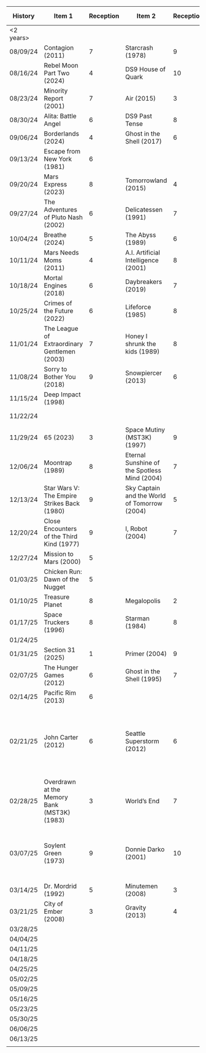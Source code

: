 | History   | Item 1                                       | Reception | Item 2                                       | Reception | Item 3 | Reception | Item 4 | Reception | Comments                                                                         |
| --------- | -------------------------------------------- | --------- | -------------------------------------------- | --------- | ------ | --------- | ------ | --------- | -------------------------------------------------------------------------------- |
| <2 years> |                                              |           |                                              |           |        |           |        |           |                                                                                  |
| 08/09/24  | Contagion (2011)                             | 7         | Starcrash (1978)                             | 9         |        |           |        |           |                                                                                  |
| 08/16/24  | Rebel Moon Part Two (2024)                   | 4         | DS9 House of Quark                           | 10        |        |           |        |           |                                                                                  |
| 08/23/24  | Minority Report (2001)                       | 7         | Air (2015)                                   | 3         |        |           |        |           |                                                                                  |
| 08/30/24  | Alita: Battle Angel                          | 6         | DS9 Past Tense                               | 8         |        |           |        |           | Past Tense Day!                                                                  |
| 09/06/24  | Borderlands (2024)                           | 4         | Ghost in the Shell (2017)                    | 6         |        |           |        |           |                                                                                  |
| 09/13/24  | Escape from New York (1981)                  | 6         |                                              |           |        |           |        |           | Safeworded out of Liquid Sky                                                     |
| 09/20/24  | Mars Express (2023)                          | 8         | Tomorrowland (2015)                          | 4         |        |           |        |           |                                                                                  |
| 09/27/24  | The Adventures of Pluto Nash (2002)          | 6         | Delicatessen (1991)                          | 7         |        |           |        |           |                                                                                  |
| 10/04/24  | Breathe (2024)                               | 5         | The Abyss (1989)                             | 6         |        |           |        |           |                                                                                  |
| 10/11/24  | Mars Needs Moms (2011)                       | 4         | A.I. Artificial Intelligence (2001)          | 8         |        |           |        |           |                                                                                  |
| 10/18/24  | Mortal Engines (2018)                        | 6         | Daybreakers (2019)                           | 7         |        |           |        |           |                                                                                  |
| 10/25/24  | Crimes of the Future (2022)                  | 6         | Lifeforce (1985)                             | 8         |        |           |        |           | Trigger incident                                                                 |
| 11/01/24  | The League of Extraordinary Gentlemen (2003) | 7         | Honey I shrunk the kids (1989)               | 8         |        |           |        |           |                                                                                  |
| 11/08/24  | Sorry to Bother You (2018)                   | 9         | Snowpiercer (2013)                           | 6         |        |           |        |           |                                                                                  |
| 11/15/24  | Deep Impact (1998)                           |           |                                              |           |        |           |        |           |                                                                                  |
| 11/22/24  |                                              |           |                                              |           |        |           |        |           | friendsgiving cancelation                                                        |
| 11/29/24  | 65 (2023)                                    | 3         | Space Mutiny (MST3K) (1997)                  | 9         |        |           |        |           |                                                                                  |
| 12/06/24  | Moontrap (1989)                              | 8         | Eternal Sunshine of the Spotless Mind (2004) | 7         |        |           |        |           |                                                                                  |
| 12/13/24  | Star Wars V: The Empire Strikes Back (1980)  | 9         | Sky Captain and the World of Tomorrow (2004) | 5         |        |           |        |           |                                                                                  |
| 12/20/24  | Close Encounters of the Third Kind (1977)    | 9         | I, Robot (2004)                              | 7         |        |           |        |           |                                                                                  |
| 12/27/24  | Mission to Mars (2000)                       | 5         |                                              |           |        |           |        |           |                                                                                  |
| 01/03/25  | Chicken Run: Dawn of the Nugget              | 5         |                                              |           |        |           |        |           |                                                                                  |
| 01/10/25  | Treasure Planet                              | 8         | Megalopolis                                  | 2         |        |           |        |           |                                                                                  |
| 01/17/25  | Space Truckers (1996)                        | 8         | Starman (1984)                               | 8         |        |           |        |           |                                                                                  |
| 01/24/25  |                                              |           |                                              |           |        |           |        |           |                                                                                  |
| 01/31/25  | Section 31 (2025)                            | 1         | Primer (2004)                                | 9         |        |           |        |           |                                                                                  |
| 02/07/25  | The Hunger Games (2012)                      | 6         | Ghost in the Shell (1995)                    | 7         |        |           |        |           |                                                                                  |
| 02/14/25  | Pacific Rim (2013)                           | 6         |                                              |           |        |           |        |           |                                                                                  |
| 02/21/25  | John Carter (2012)                           | 6         | Seattle Superstorm (2012)                    | 6         |        |           |        |           | seattle superstorm peaked at the lightning explosion and nosedove toward the end |
| 02/28/25  | Overdrawn at the Memory Bank (MST3K) (1983)  | 3         | World’s End                                  | 7         |        |           |        |           | people really hated the mst3k version                                            |
| 03/07/25  | Soylent Green (1973)                         | 9         | Donnie Darko (2001)                          | 10        |        |           |        |           | small sample size, but donnie darko was a surprisingly beautiful movie           |
| 03/14/25  | Dr. Mordrid (1992)                           | 5         | Minutemen (2008)                             | 3         |        |           |        |           |                                                                                  |
| 03/21/25  | City of Ember (2008)                         | 3         | Gravity (2013)                               | 4         |        |           |        |           |                                                                                  |
| 03/28/25  |                                              |           |                                              |           |        |           |        |           |                                                                                  |
| 04/04/25  |                                              |           |                                              |           |        |           |        |           |                                                                                  |
| 04/11/25  |                                              |           |                                              |           |        |           |        |           |                                                                                  |
| 04/18/25  |                                              |           |                                              |           |        |           |        |           |                                                                                  |
| 04/25/25  |                                              |           |                                              |           |        |           |        |           |                                                                                  |
| 05/02/25  |                                              |           |                                              |           |        |           |        |           |                                                                                  |
| 05/09/25  |                                              |           |                                              |           |        |           |        |           |                                                                                  |
| 05/16/25  |                                              |           |                                              |           |        |           |        |           |                                                                                  |
| 05/23/25  |                                              |           |                                              |           |        |           |        |           |                                                                                  |
| 05/30/25  |                                              |           |                                              |           |        |           |        |           |                                                                                  |
| 06/06/25  |                                              |           |                                              |           |        |           |        |           |                                                                                  |
| 06/13/25  |                                              |           |                                              |           |        |           |        |           |                                                                                  |
|           |                                              |           |                                              |           |        |           |        |           |                                                                                  |
